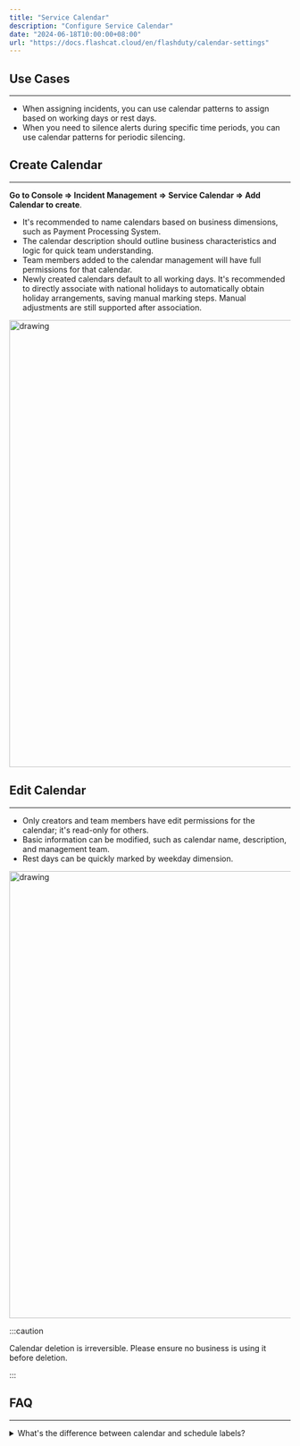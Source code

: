 ```yaml
---
title: "Service Calendar"
description: "Configure Service Calendar"
date: "2024-06-18T10:00:00+08:00"
url: "https://docs.flashcat.cloud/en/flashduty/calendar-settings"
---
```


<!-- Video Guide 
## Video Guide
---
<Video src="https://download.flashcat.cloud/flashduty/video/calendar.mp4"></Video>
-->

## Use Cases
---
- When assigning incidents, you can use calendar patterns to assign based on working days or rest days.
- When you need to silence alerts during specific time periods, you can use calendar patterns for periodic silencing.

## Create Calendar
---
**Go to Console => Incident Management => Service Calendar => Add Calendar to create**.
- It's recommended to name calendars based on business dimensions, such as Payment Processing System.
- The calendar description should outline business characteristics and logic for quick team understanding.
- Team members added to the calendar management will have full permissions for that calendar.
- Newly created calendars default to all working days. It's recommended to directly associate with national holidays to automatically obtain holiday arrangements, saving manual marking steps. Manual adjustments are still supported after association.

<img src="https://download.flashcat.cloud/flashduty/doc/en/fd/calendar-1.png" alt="drawing" width="800"/>

## Edit Calendar
---
- Only creators and team members have edit permissions for the calendar; it's read-only for others.
- Basic information can be modified, such as calendar name, description, and management team.
- Rest days can be quickly marked by weekday dimension.

<img src="https://download.flashcat.cloud/flashduty/doc/en/fd/calendar-2.png" alt="drawing" width="800"/>


:::caution

Calendar deletion is irreversible. Please ensure no business is using it before deletion.

:::

## FAQ
---
<details>
<summary>What's the difference between calendar and schedule labels?</summary>
The main difference between service calendars and schedules lies in their positioning and use cases. Schedules are used for receiving and are incident reception objects, responsible for receiving and handling incidents assigned to that schedule. Service calendars are used during assignment, determining which time periods incidents should be assigned, functioning at a higher level than receivers. Service calendars are commonly used in the securities industry, for example, in businesses that only trade on working days.
</details>
